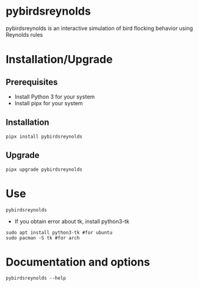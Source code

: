 # pybirdsreynolds
pybirdsreynolds is an interactive simulation of bird flocking behavior using Reynolds rules

# Installation/Upgrade 

## Prerequisites

- Install Python 3 for your system
- Install pipx for your system

## Installation 

``pipx install pybirdsreynolds``

## Upgrade 

``pipx upgrade pybirdsreynolds``

# Use

```pybirdsreynolds```

- If you obtain error about tk, install python3-tk
``` 
sudo apt install python3-tk #for ubuntu
sudo pacman -S tk #for arch
```

# Documentation and options

```pybirdsreynolds --help```